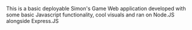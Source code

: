 This is a basic deployable Simon's Game Web application developed with some basic Javascript functionality, cool visuals and ran on Node.JS alongside Express.JS

